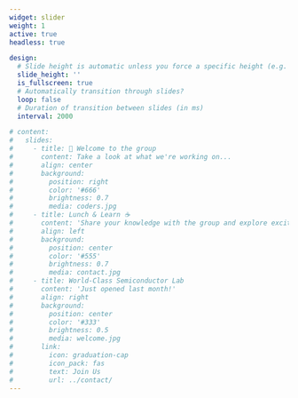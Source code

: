 ```yaml
---
widget: slider
weight: 1
active: true
headless: true

design:
  # Slide height is automatic unless you force a specific height (e.g. '400px')
  slide_height: ''
  is_fullscreen: true
  # Automatically transition through slides?
  loop: false
  # Duration of transition between slides (in ms)
  interval: 2000

# content:
#   slides:
#     - title: 👋 Welcome to the group
#       content: Take a look at what we're working on...
#       align: center
#       background:
#         position: right
#         color: '#666'
#         brightness: 0.7
#         media: coders.jpg
#     - title: Lunch & Learn ☕️
#       content: 'Share your knowledge with the group and explore exciting new topics together!'
#       align: left
#       background:
#         position: center
#         color: '#555'
#         brightness: 0.7
#         media: contact.jpg
#     - title: World-Class Semiconductor Lab
#       content: 'Just opened last month!'
#       align: right
#       background:
#         position: center
#         color: '#333'
#         brightness: 0.5
#         media: welcome.jpg
#       link:
#         icon: graduation-cap
#         icon_pack: fas
#         text: Join Us
#         url: ../contact/
---
```

